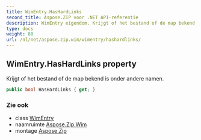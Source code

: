 ```yaml
---
title: WimEntry.HasHardLinks
second_title: Aspose.ZIP voor .NET API-referentie
description: WimEntry eigendom. Krijgt of het bestand of de map bekend is onder andere namen.
type: docs
weight: 80
url: /nl/net/aspose.zip.wim/wimentry/hashardlinks/
---
```

## WimEntry.HasHardLinks property

Krijgt of het bestand of de map bekend is onder andere namen.

```csharp
public bool HasHardLinks { get; }
```

### Zie ook

* class [WimEntry](../)
* naamruimte [Aspose.Zip.Wim](../../wimentry/)
* montage [Aspose.Zip](../../../)


